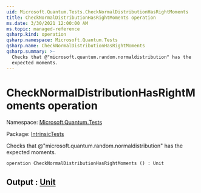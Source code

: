```yaml
---
uid: Microsoft.Quantum.Tests.CheckNormalDistributionHasRightMoments
title: CheckNormalDistributionHasRightMoments operation
ms.date: 3/30/2021 12:00:00 AM
ms.topic: managed-reference
qsharp.kind: operation
qsharp.namespace: Microsoft.Quantum.Tests
qsharp.name: CheckNormalDistributionHasRightMoments
qsharp.summary: >-
  Checks that @"microsoft.quantum.random.normaldistribution" has the
  expected moments.
---
```


# CheckNormalDistributionHasRightMoments operation

Namespace: [Microsoft.Quantum.Tests](xref:Microsoft.Quantum.Tests)

Package: [IntrinsicTests](https://nuget.org/packages/IntrinsicTests)


Checks that @"microsoft.quantum.random.normaldistribution" has theexpected moments.

```qsharp
operation CheckNormalDistributionHasRightMoments () : Unit
```


## Output : [Unit](xref:microsoft.quantum.lang-ref.unit)


